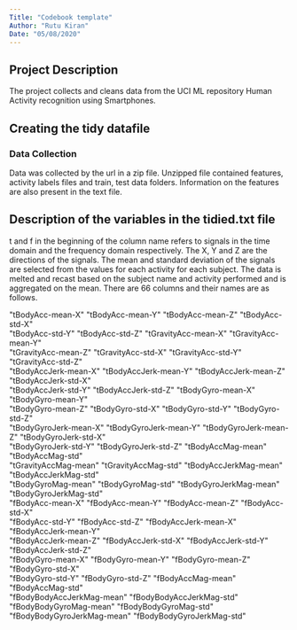 ```yaml
---
Title: "Codebook template"
Author: "Rutu Kiran"
Date: "05/08/2020"
---
```


## Project Description
The project collects and cleans data from the UCI ML repository Human Activity recognition using Smartphones.

## Creating the tidy datafile

### Data Collection
Data was collected by the url in a zip file. Unzipped file contained features, activity labels files and train, test data folders.
Information on the features are also present in the text file.


## Description of the variables in the tidied.txt file
t and f in the beginning of the column name refers to signals in the time domain and the frequency domain respectively. 
The X, Y and Z are the directions of the signals.
The mean and standard deviation of the signals are selected from the values for each activity for each subject.
The data is melted and recast based on the subject name and activity performed and is aggregated on the mean.
There are 66 columns and their names are as follows.

"tBodyAcc-mean-X"           "tBodyAcc-mean-Y"           "tBodyAcc-mean-Z"           "tBodyAcc-std-X"           
"tBodyAcc-std-Y"            "tBodyAcc-std-Z"            "tGravityAcc-mean-X"        "tGravityAcc-mean-Y"       
"tGravityAcc-mean-Z"        "tGravityAcc-std-X"         "tGravityAcc-std-Y"         "tGravityAcc-std-Z"        
"tBodyAccJerk-mean-X"       "tBodyAccJerk-mean-Y"       "tBodyAccJerk-mean-Z"       "tBodyAccJerk-std-X"       
"tBodyAccJerk-std-Y"        "tBodyAccJerk-std-Z"        "tBodyGyro-mean-X"          "tBodyGyro-mean-Y"         
"tBodyGyro-mean-Z"          "tBodyGyro-std-X"           "tBodyGyro-std-Y"           "tBodyGyro-std-Z"          
"tBodyGyroJerk-mean-X"      "tBodyGyroJerk-mean-Y"      "tBodyGyroJerk-mean-Z"      "tBodyGyroJerk-std-X"      
"tBodyGyroJerk-std-Y"       "tBodyGyroJerk-std-Z"       "tBodyAccMag-mean"          "tBodyAccMag-std"          
"tGravityAccMag-mean"       "tGravityAccMag-std"        "tBodyAccJerkMag-mean"      "tBodyAccJerkMag-std"      
"tBodyGyroMag-mean"         "tBodyGyroMag-std"          "tBodyGyroJerkMag-mean"     "tBodyGyroJerkMag-std"     
"fBodyAcc-mean-X"           "fBodyAcc-mean-Y"           "fBodyAcc-mean-Z"           "fBodyAcc-std-X"           
"fBodyAcc-std-Y"            "fBodyAcc-std-Z"            "fBodyAccJerk-mean-X"       "fBodyAccJerk-mean-Y"      
"fBodyAccJerk-mean-Z"       "fBodyAccJerk-std-X"        "fBodyAccJerk-std-Y"        "fBodyAccJerk-std-Z"       
"fBodyGyro-mean-X"          "fBodyGyro-mean-Y"          "fBodyGyro-mean-Z"          "fBodyGyro-std-X"          
"fBodyGyro-std-Y"           "fBodyGyro-std-Z"           "fBodyAccMag-mean"          "fBodyAccMag-std"          
"fBodyBodyAccJerkMag-mean"  "fBodyBodyAccJerkMag-std"   "fBodyBodyGyroMag-mean"     "fBodyBodyGyroMag-std"     
"fBodyBodyGyroJerkMag-mean" "fBodyBodyGyroJerkMag-std" 
